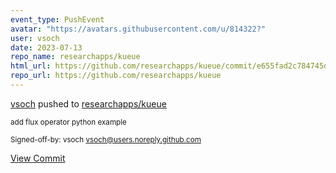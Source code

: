 ```yaml
---
event_type: PushEvent
avatar: "https://avatars.githubusercontent.com/u/814322?"
user: vsoch
date: 2023-07-13
repo_name: researchapps/kueue
html_url: https://github.com/researchapps/kueue/commit/e655fad2c784745dd5dcf512a2e896714ccc18fb
repo_url: https://github.com/researchapps/kueue
---
```


<a href='https://github.com/vsoch' target='_blank'>vsoch</a> pushed to <a href='https://github.com/researchapps/kueue' target='_blank'>researchapps/kueue</a>

<small>add flux operator python example

Signed-off-by: vsoch <vsoch@users.noreply.github.com></small>

<a href='https://github.com/researchapps/kueue/commit/e655fad2c784745dd5dcf512a2e896714ccc18fb' target='_blank'>View Commit</a>